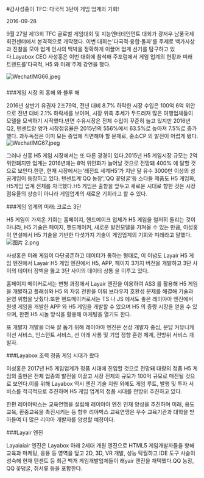 #감사성홍이 TFC: 다국적 3단이 게임 업계의 기회!

2016-09-28

9월 27일 제13회 TFC 글로벌 게임대회 및 지능엔터테인먼트 대회가 광저우 남풍국제회전센터에서 본격적으로 개막했다. 이번 대회는'다국적·융합·돌파'를 주제로 백가사상과 진찰을 모아 업계 인사의 맥박을 정확하게 이끌어 업계 선기를 탐구하고 있다.Layabox CEO 사성홍은 이번 대회에 참석해 주포럼에서 게임 업계의 현황과 미래 트렌드를'다국적, H5 와 미래'주제 강연을 했다.

![WechatIMG66.jpeg](http://www.layabox.com/uploadfile/image/20160928/1475060454428666.jpeg)

###  

###게임 시장 의 홍해 와 블루 해

2016년 상반기 유권자 2조79억, 전년 대비 8.7% 하락한 시장 수입은 100억 6억 위안으로 전년 대비 2.1% 하락세를 보이며, 시장 위축 추세가 두드러져 많은 여행업체들이 모델을 모색하기 시작했다.반면 수유시장은 전체 수입이 꾸준히 늘고 있지만 2016년 Q2, 텐센트망 양가 시장점유율은 2015년의 556%에서 63.5%로 높아져 7.5%로 증가했다. 과두독점은 이미 모든 종업에 직면해야 할 문제로, 중소CP 의 발전이 어렵게 됐다.
![WechatIMG67.jpeg](http://www.layabox.com/uploadfile/image/20160928/1475060516593936.jpeg)

그러나 신흥 H5 게임 시장에서는 또 다른 광경이 있다.2015년 H5 게임시장 규모는 2억 위안폐지만 업계는 2016년에는 8억 위안화가 늘어날 것으로 전망돼 400% 에 달할 것으로 보인다.한편, 현재 시장에서는'레전드 세계H5'가 지난 달 유수 3000만 이상의 성공게임이 등장하고 있다. 텐센트계'QQ 농장','QQ 꽃덩굴'등 스타들 제품도 H5 게임화, H5게임 업계 전체를 자극했다.H5 게임은 출항을 앞두고 새로운 시대로 향한 것은 시장점유율의 상승이 아니라 게임업계의 새로운 기회라고 할 수 있다.

###게임 업계의 미래: 크로스 3단

H5 게임이 가져온 기회는 홈페이지, 핸드메이크 업체가 H5 게임을 철저히 돌리는 것이 아니라, H5 기술은 페이지, 핸드메이커, 새로운 발전모델을 가져올 수 있는 만큼, 이성홍이 연설에서 H5 기술을 기반한 다섯가지 기술이 게임업계의 기회와 미래라고 말했다.
![图片 2.png](http://www.layabox.com/uploadfile/image/20160928/1475060748322635.png)

사성홍은 미래 게임이 다단공존하고 데이터가 통하는 형태로, 이 이념도 Layair H5 게임 엔진에서 Layair H5 게임 엔진에서 H5, APP, 페이지 3가지 버전을 개발하고 3단 사이의 데이터 장벽을 뚫고 3단 사이의 데이터 상통 을 이루고 있다.

홈페이지 메이커로서는 변형 과정에서 Layair 엔진을 이용하여 AS3 를 활용해 H5 게임을 개발하고 플래쉬와 H5 의 자유 전환을 이뤄 브라우저 호환성 문제를 해결해 기술과 운영 위험을 낮췄다.또한 핸드메이커로서는 TS 나 JS 에서도 좋은 레이야아 엔진에서 원생 게임을 개발한 APP 와 H5 게임을 개발할 수 있으며 H5 의 증량 시장을 얻을 수 있으며, 한편 H5 시놀 방식을 활용해 마케팅을 열기도 한다.

또 개발자 개발을 더욱 잘 돕기 위해 레이야아 엔진은 선상 개발자 중심, 문답 커뮤니케이션 서비스, 인스턴트 서비스, 선 아래 사룡 및 기업 정향 훈련 체계, 전방위 서비스 개발자.

###Layabox 조력 정품 게임 시대가 왔다

이성홍은 2017년 H5 게임업계가 정품 시대에 진입할 것으로 전망돼 대량의 정품 H5 게임의 출현은 전체 업종의 발전을 이끌고 시장 전체의 규모가 100억 규모로 매진될 것으로 보인다.이를 위해 Layabox 역시 엔진 기술 지원 외에도 게임 루트, 발행 및 투자 서비스를 적극적으로 추진하며 H5 게임 업계의 정품 시대를 전방위 추진하고 있다.

한편 레이야박스는 교육연맹을 설립해 레이야아 엔진 인재 양성을 추진하며 미래, 용도 교육, 환중교육을 촉진시키는 등 향후 리야박스 교육연맹은 우수 교육기관과 대학을 받아들여 더 많은 리야아 개발자를 양성할 예정이다.

###Layair 엔진

Layaiaiair 엔진은 Layabox 아래 2세대 개원 엔진으로 HTML5 게임개발자들을 향해 교육과 마케팅, 응용 등 영역을 덮고 2D, 3D, VR 개발, 성능 탁월하고 IDE 도구 사슬이 성숙해 현재 텐센트 등 최근 백개 게임개발업체들이 래yair 엔진을 채택했다.QQ 농장, QQ 꽃덩굴, 취서류 등을 포함한다.